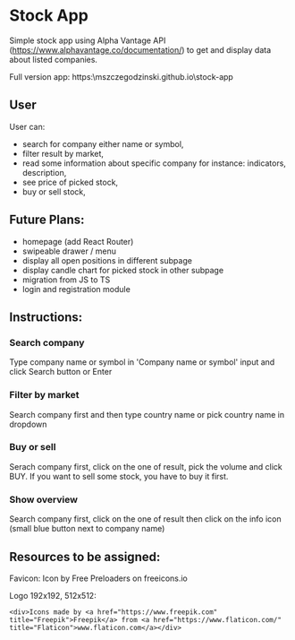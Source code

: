 # Stock App

Simple stock app using Alpha Vantage API (https://www.alphavantage.co/documentation/) to get and display data about listed companies.

Full version app: https:\\mszczegodzinski.github.io\stock-app

## User

User can:

- search for company either name or symbol,
- filter result by market,
- read some information about specific company for instance: indicators, description,
- see price of picked stock,
- buy or sell stock,

## Future Plans:

- homepage (add React Router)
- swipeable drawer / menu
- display all open positions in different subpage
- display candle chart for picked stock in other subpage
- migration from JS to TS
- login and registration module

## Instructions:

### Search company

Type company name or symbol in 'Company name or symbol' input and click Search button or Enter

### Filter by market

Search company first and then type country name or pick country name in dropdown

### Buy or sell

Serach company first, click on the one of result, pick the volume and click BUY. If you want to sell some stock, you have to buy it first.

### Show overview

Search company first, click on the one of result then click on the info icon (small blue button next to company name)

## Resources to be assigned:

Favicon: Icon by Free Preloaders on freeicons.io

Logo 192x192, 512x512:

```
<div>Icons made by <a href="https://www.freepik.com" title="Freepik">Freepik</a> from <a href="https://www.flaticon.com/" title="Flaticon">www.flaticon.com</a></div>
```
